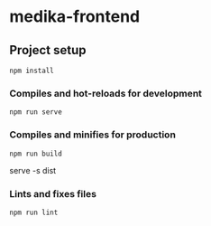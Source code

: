 # medika-frontend

## Project setup
```
npm install
```

### Compiles and hot-reloads for development
```
npm run serve
```

### Compiles and minifies for production
```
npm run build
```
serve -s dist

### Lints and fixes files
```
npm run lint
```

